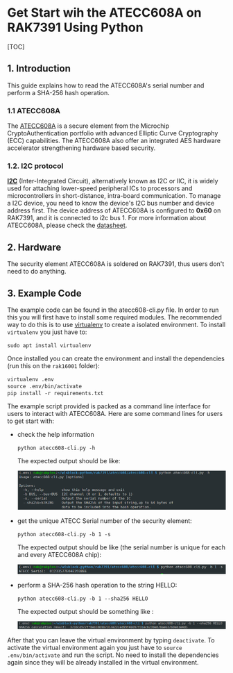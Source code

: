 # Get Start wih the ATECC608A on RAK7391 Using Python

[TOC]

## 1. Introduction

This guide explains how to read the ATECC608A's serial number and perform a SHA-256 hash operation. 

### 1.1 ATECC608A

The [ATECC608A](https://www.microchip.com/en-us/product/atecc608a) is a secure element from the Microchip CryptoAuthentication portfolio with advanced Elliptic Curve Cryptography (ECC) capabilities. The ATECC608A also offer an integrated AES hardware accelerator strengthening hardware based security.  

### 1.2. I2C protocol

[**I2C**](https://en.wikipedia.org/wiki/I²C) (Inter-Integrated Circuit), alternatively known as I2C or IIC, it is widely used for attaching lower-speed peripheral ICs to processors and microcontrollers in short-distance, intra-board communication. To manage a I2C device, you need to know the device's I2C bus number and device address first. The device address of ATECC608A is configured to **0x60** on RAK7391, and it is connected to i2c bus 1. For more information about ATECC608A, please check the [datasheet](https://ww1.microchip.com/downloads/en/DeviceDoc/ATECC608A-CryptoAuthentication-Device-Summary-Data-Sheet-DS40001977B.pdf).

## 2. Hardware

The security element ATECC608A is soldered on RAK7391, thus users don't need to do anything. 

## 3. Example Code

The example code can be found in the atecc608-cli.py file. In order to run this you will first have to install some required modules. The recommended way to do this is to use [virtualenv](https://virtualenv.pypa.io/en/latest/) to create a isolated environment. To install `virtualenv` you just have to:

```plaintext
sudo apt install virtualenv
```

Once installed you can create the environment and install the dependencies (run this on the `rak16001` folder):

```plaintext
virtualenv .env
source .env/bin/activate
pip install -r requirements.txt
```

The example script provided is packed as a command line interface for users to interact with ATECC608A. Here are some command lines for users to get start with:

- check the help information

  ```
  python atecc608-cli.py -h
  ```

  The expected output should be like:

  <img src="assets/help-message.png" alt="help"/>

- get the unique ATECC Serial number of the security element:

  ```
  python atecc608-cli.py -b 1 -s
  ```

  The expected output should be like (the serial number is unique for each and every ATECC608A chip):

  ![ATECC Serial number](assets/serial-number.png)

- perform a SHA-256 hash operation to the string HELLO:

  ```
  python atecc608-cli.py -b 1 --sha256 HELLO
  ```

  The expected output should be something like :

  <img src="assets/sha256.png" alt="SHA-256 hash operation"/>

After that you can leave the virtual environment by typing `deactivate`. To activate the virtual environment again you just have to `source .env/bin/activate` and run the script. No need to install the dependencies again since they will be already installed in the virtual environment.

